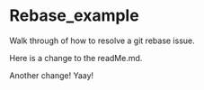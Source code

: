 # Rebase_example

Walk through of how to resolve a git rebase issue.

Here is a change to the readMe.md. 

Another change! Yaay!
